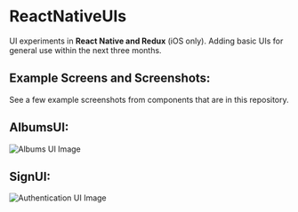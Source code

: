 # ReactNativeUIs

UI experiments in **React Native and Redux** (iOS only).
Adding basic UIs for general use within the next three months.

Example Screens and Screenshots:
-------------
See a few example screenshots from components that are in this repository.

AlbumsUI:
-------------
![Albums UI Image](https://i.imgur.com/enby829.png)


SignUI:
-------------
![Authentication UI Image](https://i.imgur.com/enby829.png)
